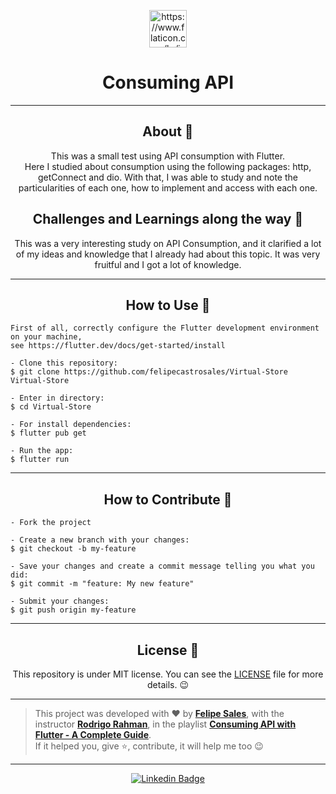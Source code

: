 <p align="center">
      <img src="https://user-images.githubusercontent.com/59374587/130434294-b32bc1a5-ab2d-40b4-8540-b5838d99a216.png" width="60px" alt="https://www.flaticon.com/br/icone-premium/api_1071837?term=api&related_id=1071837&origin=search "/>
</p>

<h1 align="center">Consuming API</h1>

---

<h2 align="center">About 📖</h2>

<p align="center">
    This was a small test using API consumption with Flutter.<br>
    Here I studied about consumption using the following packages: http, getConnect and dio. With that, I was able to study and note the particularities of each one, how to implement and access with each one.<br>
</p>

<h2 align="center">Challenges and Learnings along the way 🤯</h2>

<p align="center">
    This was a very interesting study on API Consumption, and it clarified a lot of my ideas and knowledge that I already had about this topic. It was very fruitful and I got a lot of knowledge.
</p>

---

<h2 align="center">How to Use 🤔</h2>

   ```
   First of all, correctly configure the Flutter development environment on your machine,
   see https://flutter.dev/docs/get-started/install
   
   - Clone this repository:
   $ git clone https://github.com/felipecastrosales/Virtual-Store Virtual-Store

   - Enter in directory:
   $ cd Virtual-Store

   - For install dependencies:
   $ flutter pub get

   - Run the app: 
   $ flutter run
   ```

---

<h2 align="center">How to Contribute 💪</h2>

   ```
   - Fork the project 

   - Create a new branch with your changes:
   $ git checkout -b my-feature

   - Save your changes and create a commit message telling you what you did:
   $ git commit -m "feature: My new feature"

   - Submit your changes:
   $ git push origin my-feature
   ```

---

<h2 align="center">License 📝</h2>

<p align="center">
   This repository is under MIT license. You can see the <a href="https://github.com/felipecastrosales/Virtual-Store/blob/master/LICENSE">LICENSE</a> file for more details. 😉
</p>

   ---

   >This project was developed with ❤️ by **[Felipe Sales](https://www.linkedin.com/in/felipecastrosales/)**, with the instructor **[Rodrigo Rahman](https://linkedin.com/in/rodrigo-rahman)**, in the playlist  **[Consuming API with Flutter - A Complete Guide](https://www.youtube.com/watch?v=1uxnXwN0s5Q)**.<br>
   If it helped you, give ⭐, contribute, it will help me too 😉

---

   <div align="center">

   [![Linkedin Badge](https://img.shields.io/badge/-Felipe%20Sales-292929?style=flat-square&logo=Linkedin&logoColor=white&link=https://www.linkedin.com/in/felipecastrosales/)](https://www.linkedin.com/in/felipecastrosales/)

   </div>
